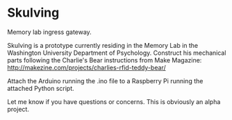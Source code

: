 Skulving
========

Memory lab ingress gateway.

Skulving is a prototype currently residing in the Memory Lab in the Washington University Department of Psychology. Construct his mechanical parts following the Charlie's Bear instructions from Make Magazine: http://makezine.com/projects/charlies-rfid-teddy-bear/

Attach the Arduino running the .ino file to a Raspberry Pi running the attached Python script.

Let me know if you have questions or concerns. This is obviously an alpha project.
